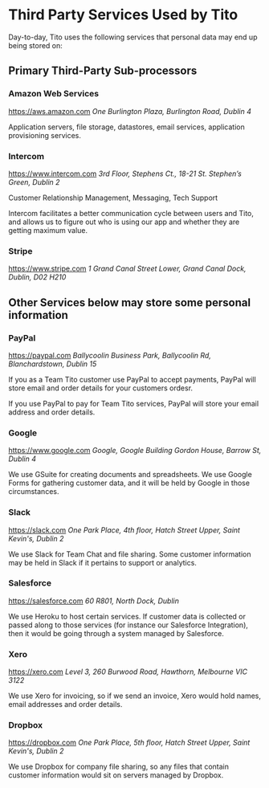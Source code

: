 # Third Party Services Used by Tito

Day-to-day, Tito uses the following services that personal data may end up being stored on:

## Primary Third-Party Sub-processors

### Amazon Web Services

https://aws.amazon.com
_One Burlington Plaza, Burlington Road, Dublin 4_

Application servers, file storage, datastores, email services, application provisioning services.

### Intercom

https://www.intercom.com
_3rd Floor, Stephens Ct., 18-21 St. Stephen’s Green, Dublin 2_

Customer Relationship Management, Messaging, Tech Support

Intercom facilitates a better communication cycle between users and Tito, and allows us to figure out who is using our app and whether they are getting maximum value.

### Stripe

https://www.stripe.com
_1 Grand Canal Street Lower, Grand Canal Dock, Dublin, D02 H210_

## Other Services below may store some personal information

### PayPal

https://paypal.com
_Ballycoolin Business Park, Ballycoolin Rd, Blanchardstown, Dublin 15_

If you as a Team Tito customer use PayPal to accept payments, PayPal will store email and order details for your customers ordesr.

If you use PayPal to pay for Team Tito services, PayPal will store your email address and order details.

### Google

https://www.google.com
_Google, Google Building Gordon House, Barrow St, Dublin 4_

We use GSuite for creating documents and spreadsheets. We use Google Forms for gathering customer data, and it will be held by Google in those circumstances.

### Slack

https://slack.com
_One Park Place, 4th floor, Hatch Street Upper, Saint Kevin's, Dublin 2_

We use Slack for Team Chat and file sharing. Some customer information may be held in Slack if it pertains to support or analytics.

### Salesforce

https://salesforce.com
_60 R801, North Dock, Dublin_

We use Heroku to host certain services. If customer data is collected or passed along to those services (for instance our Salesforce Integration), then it would be going through a system managed by Salesforce.

### Xero

https://xero.com
_Level 3, 260 Burwood Road, Hawthorn, Melbourne VIC 3122_

We use Xero for invoicing, so if we send an invoice, Xero would hold names, email addresses and order details.

### Dropbox

https://dropbox.com
_One Park Place, 5th floor, Hatch Street Upper, Saint Kevin's, Dublin 2_

We use Dropbox for company file sharing, so any files that contain customer information would sit on servers managed by Dropbox.
